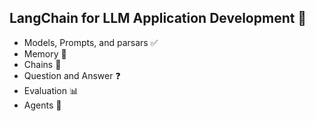 
## LangChain for LLM Application Development 🚀
- Models, Prompts, and parsars ✅ 
- Memory 🧠
- Chains 🔗
- Question and Answer ❓ 
- Evaluation 📊
- Agents 🤖
